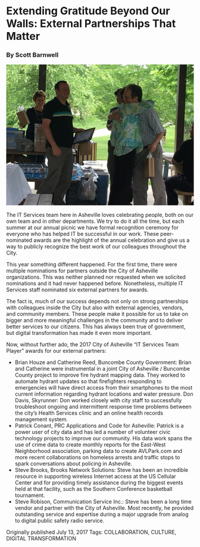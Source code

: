 # Extending Gratitude Beyond Our Walls: External Partnerships That Matter
### By Scott Barnwell


![A hug shared with external collaborators](../assets/picnic-hug.jpg "A hug shared with external collaborators")


The IT Services team here in Asheville loves celebrating people, both on our own team and in other departments. We try to do it all the time, but each summer at our annual picnic we have formal recognition ceremony for everyone who has helped IT be successful in our work. These peer-nominated awards are the highlight of the annual celebration and give us a way to publicly recognize the best work of our colleagues throughout the City.

This year something different happened. For the first time, there were multiple nominations for partners outside the City of Asheville organizations. This was neither planned nor requested when we solicited nominations and it had never happened before. Nonetheless, multiple IT Services staff nominated six external partners for awards.

The fact is, much of our success depends not only on strong partnerships with colleagues inside the City but also with external agencies, vendors, and community members. These people make it possible for us to take on bigger and more meaningful challenges in the community and to deliver better services to our citizens. This has always been true of government, but digital transformation has made it even more important.

Now, without further ado, the 2017 City of Asheville “IT Services Team Player” awards for our external partners:

* Brian Houze and Catherine Reed, Buncombe County Government: Brian and Catherine were instrumental in a joint City of Asheville / Buncombe County project to improve fire hydrant mapping data. They worked to automate hydrant updates so that firefighters responding to emergencies will have direct access from their smartphones to the most current information regarding hydrant locations and water pressure.
Don Davis, Skyrunner: Don worked closely with city staff to successfully troubleshoot ongoing and intermittent response time problems between the city’s Health Services clinic and an online health records management system.
* Patrick Conant, PRC Applications and Code for Asheville: Patrick is a power user of city data and has led a number of volunteer civic technology projects to improve our community. His data work spans the use of crime data to create monthly reports for the East-West Neighborhood association, parking data to create AVLPark.com and more recent collaborations on homeless arrests and traffic stops to spark conversations about policing in Asheville.
* Steve Brooks, Brooks Network Solutions: Steve has been an incredible resource in supporting wireless Internet access at the US Cellular Center and for providing timely assistance during the biggest events held at that facility, such as the Southern Conference basketball tournament.
* Steve Robison, Communication Service Inc.: Steve has been a long time vendor and partner with the City of Asheville. Most recently, he provided outstanding service and expertise during a major upgrade from analog to digital public safety radio service.


Originally published July 13, 2017
Tags: COLLABORATION, CULTURE, DIGITAL TRANSFORMATION

